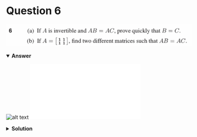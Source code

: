 # Question 6
![alt text](q6.png)

<details open>
<summary><b>Answer</b></summary>

![alt text](a6.svg)
![alt text](a6.py)
</details>

<details>
<summary><b>Solution</b></summary>

![alt text](s6.png)
</details>
